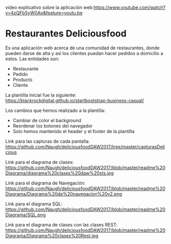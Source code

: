 video explicativo sobre la aplicación web:https://www.youtube.com/watch?v=4zQFb5yW0Ao&feature=youtu.be

# Restaurantes Deliciousfood
Es una aplicación web acerca de una comunidad de restaurantes, donde pueden darse de alta y así los clientes puedan hacer pedidos a domicilio a estos. Las entidades son:
* Restaurante
* Pedido
* Producto 
* Cliente

La plantilla inicial fue la siguiente: https://blackrockdigital.github.io/startbootstrap-business-casual/

Los cambios que hemos realizado a la plantilla:
* Cambiar de color el background
* Reordenar los botones del navegador
* Solo hemos mantenido el header y el footer de la plantilla


Link para las capturas de cada pantalla: https://github.com/Naugh/deliciousfoodDAW2017/tree/master/capturasDelicious

Link para el diagrama de clases: https://github.com/Naugh/deliciousfoodDAW2017/blob/master/readme%20Diagrama/diagrama%20clases%20daw%20sts.jpg

Link para el diagrama de Navegación:
https://github.com/Naugh/deliciousfoodDAW2017/blob/master/readme%20Diagrama/Diagrama%20de%20navegacion%20v2.png

Link para el diagrama SQL:
https://github.com/Naugh/deliciousfoodDAW2017/blob/master/readme%20Diagrama/SQL.png

Link para el diagrama de clases con las clases REST:
https://github.com/Naugh/deliciousfoodDAW2017/blob/master/readme%20Diagrama/Diagrama%20clases%20Rest.jpg
